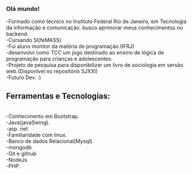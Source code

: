 ### Olá mundo! 


-Formado como técnico no Instituto Federal Rio de Janeiro, em Tecnologia da informação e comunicação. busco aprimorar meus conhecimentos no backend.<br>
-Cursando SI(feMASS)<br>
-Fui aluno monitor da matéria de programação.(IFRJ)<br>
-desenvolvi como TCC um jogo destinado ao ensino de lógica de programação para crianças e adolescentes.<br>
-Projeto de pesquisa para disponibilizar um livro de sociologia em versão web.(Disponível no repositório SJXXI)<br>
-Futuro Dev. :)
## Ferramentas e Tecnologias:
<br>
-Conhecimento em Bootstrap.<br>
-Java(javaSwing).<br>
-asp .net<br>
-Familiaridade com linux.<br>
-Banco de dados Relacional(Mysql).<br>
-mongodb<br>
-Git e github<br>
-NodeJs<br>
-PHP.

